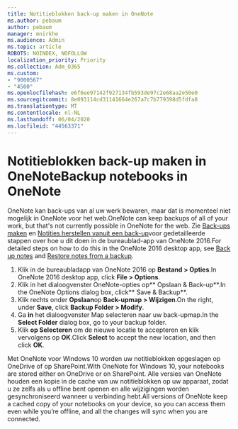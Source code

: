 ```yaml
---
title: Notitieblokken back-up maken in OneNote
ms.author: pebaum
author: pebaum
manager: mnirkhe
ms.audience: Admin
ms.topic: article
ROBOTS: NOINDEX, NOFOLLOW
localization_priority: Priority
ms.collection: Adm_O365
ms.custom:
- "9000567"
- "4500"
ms.openlocfilehash: e6f6ee97142f927134fb593de97c2e68aa2e50e0
ms.sourcegitcommit: 8e093114cd31141664e267a7c7b779398d5fdfa8
ms.translationtype: MT
ms.contentlocale: nl-NL
ms.lasthandoff: 06/04/2020
ms.locfileid: "44563371"
---
```

# <a name="backup-notebooks-in-onenote"></a><span data-ttu-id="4d866-102">Notitieblokken back-up maken in OneNote</span><span class="sxs-lookup"><span data-stu-id="4d866-102">Backup notebooks in OneNote</span></span>

<span data-ttu-id="4d866-103">OneNote kan back-ups van al uw werk bewaren, maar dat is momenteel niet mogelijk in OneNote voor het web.</span><span class="sxs-lookup"><span data-stu-id="4d866-103">OneNote can keep backups of all of your work, but that's not currently possible in OneNote for the web.</span></span> <span data-ttu-id="4d866-104">Zie [Back-ups maken](https://support.office.com/article/back-up-notes-f58b34b0-611d-435e-87fa-7942a1767af4#id0eaabaaa=2016,_2013,_2010) en [Notities herstellen vanuit een back-up](https://support.microsoft.com/office/5daf9cb0-6769-4998-a5de-f044fdd0d831)voor gedetailleerde stappen over hoe u dit doen in de bureaublad-app van OneNote 2016.</span><span class="sxs-lookup"><span data-stu-id="4d866-104">For detailed steps on how to do this in the OneNote 2016 desktop app, see [Back up notes](https://support.office.com/article/back-up-notes-f58b34b0-611d-435e-87fa-7942a1767af4#id0eaabaaa=2016,_2013,_2010) and [Restore notes from a backup](https://support.microsoft.com/office/5daf9cb0-6769-4998-a5de-f044fdd0d831).</span></span>

1. <span data-ttu-id="4d866-105">Klik in de bureaubladapp van OneNote 2016 op **Bestand > Opties**.</span><span class="sxs-lookup"><span data-stu-id="4d866-105">In OneNote 2016 desktop app, click **File > Options**.</span></span>
2. <span data-ttu-id="4d866-106">Klik in het dialoogvenster OneNote-opties op\*\* Opslaan & Back-up\*\*.</span><span class="sxs-lookup"><span data-stu-id="4d866-106">In the OneNote Options dialog box, click\*\* Save & Backup\*\*.</span></span>
3. <span data-ttu-id="4d866-107">Klik rechts onder **Opslaan**op **Back-upmap > Wijzigen**.</span><span class="sxs-lookup"><span data-stu-id="4d866-107">On the right, under **Save**, click **Backup Folder > Modify**.</span></span>
4. <span data-ttu-id="4d866-108">Ga **in** het dialoogvenster Map selecteren naar uw back-upmap.</span><span class="sxs-lookup"><span data-stu-id="4d866-108">In the **Select Folder** dialog box, go to your backup folder.</span></span>
5. <span data-ttu-id="4d866-109">Klik **op Selecteren** om de nieuwe locatie te accepteren en klik vervolgens op **OK**.</span><span class="sxs-lookup"><span data-stu-id="4d866-109">Click **Select** to accept the new location, and then click **OK**.</span></span>

<span data-ttu-id="4d866-110">Met OneNote voor Windows 10 worden uw notitieblokken opgeslagen op OneDrive of op SharePoint.</span><span class="sxs-lookup"><span data-stu-id="4d866-110">With OneNote for Windows 10, your notebooks are stored either on OneDrive or on SharePoint.</span></span> <span data-ttu-id="4d866-111">Alle versies van OneNote houden een kopie in de cache van uw notitieblokken op uw apparaat, zodat u ze zelfs als u offline bent openen en alle wijzigingen worden gesynchroniseerd wanneer u verbinding hebt.</span><span class="sxs-lookup"><span data-stu-id="4d866-111">All versions of OneNote keep a cached copy of your notebooks on your device, so you can access them even while you’re offline, and all the changes will sync when you are connected.</span></span>
